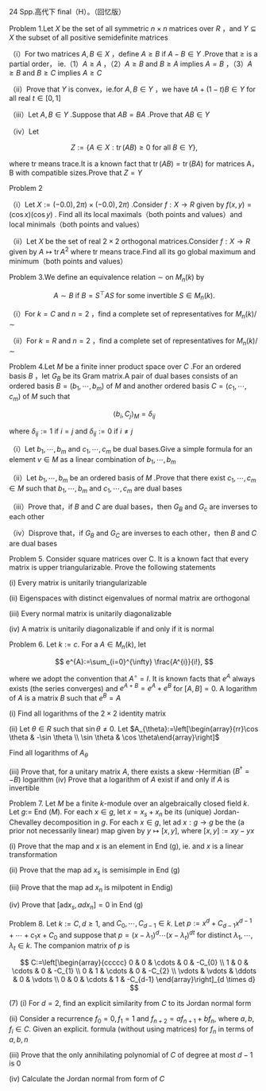 24 Spp.高代下 final（H）。（回忆版）

Problem 1.Let $X$ be the set of all symmetric $n \times n$ matrices over $R$ ，and $Y \subseteq X$ the subset of all positive semidefinite matrices

（i）For two matrices $A, B \in X$ ，define $A \geqslant B$ if $A-B \in Y$ .Prove that $\geqslant$ is a partial order， ie.（1）$A \geqslant A$ ，（2）$A \geqslant B$ and $B \geqslant A$ implies $A=B$ ，（3）$A \geqslant B$ and $B \geqslant C$ implies $A \geqslant C$

（ii）Prove that $Y$ is convex，ie.for $A, B \in Y$ ，we have $t A+(1-t) B \in Y$ for all real $t \in[0,1]$

（iii）Let $A, B \in Y$ .Suppose that $A B=B A$ .Prove that $A B \in Y$

（iv）Let

$$
Z:=\{A \in X: \operatorname{tr}(A B) \geqslant 0 \text { for all } B \in Y\},
$$

where tr means trace.It is a known fact that $\operatorname{tr}(A B)=\operatorname{tr}(B A)$ for matrices A，B with compatible sizes.Prove that $Z=Y$

Problem 2

（i）Let $X:=(-0.0), 2 \pi) \times(-0.0), 2 \pi)$ .Consider $f: X \rightarrow R$ given by $f(x, y)=(\cos x)(\cos y)$ . Find all its local maximals（both points and values）and local minimals（both points and values）

（ii）Let $X$ be the set of real $2 \times 2$ orthogonal matrices.Consider $f: X \rightarrow R$ given by $A \mapsto \operatorname{tr} A^{2}$ where tr means trace.Find all its go global maximum and minimum（both points and values）

Problem 3.We define an equivalence relation $\sim$ on $M_{n}(k)$ by

$$
A \sim B \text { if } B=S^{\top} A S \text { for some invertible } S \in M_{n}(k) \text {. }
$$

（i）For $k=C$ and $n=2$ ，find a complete set of representatives for $M_{n}(k) / \sim$

（ii）For $k=R$ and $n=2$ ，find a complete set of representatives for $M_{n}(k) / \sim$

Problem 4.Let $M$ be a finite inner product space over $C$ .For an ordered basis $B$ ，let $G_{B}$ be its Gram matrix.A pair of dual bases consists of an ordered basis $B=\left(b_{1}, \cdots, b_{m}\right)$ of $M$ and another ordered basis $C=\left(c_{1}, \cdots, c_{m}\right)$ of $M$ such that

$$
\left\langle b_{i}, C_{j}\right\rangle_{M}=\delta_{i j}
$$

where $\delta_{i j}:=1$ if $i=j$ and $\delta_{i j}:=0$ if $i \neq j$

（i）Let $b_{1}, \cdots, b_{m}$ and $c_{1}, \cdots, c_{m}$ be dual bases.Give a simple formula for an element $v \in M$ as a linear combination of $b_{1}, \cdots, b_{m}$

（ii）Let $b_{1}, \cdots, b_{m}$ be an ordered basis of $M$ .Prove that there exist $c_{1}, \cdots, c_{m} \in M$ such that $b_{1}, \cdots, b_{m}$ and $c_{1}, \cdots, c_{m}$ are dual bases

（iii）Prove that，if $B$ and $C$ are dual bases，then $G_{B}$ and $G_{c}$ are inverses to each other

（iv）Disprove that，if $G_{B}$ and $G_{C}$ are inverses to each other，then $B$ and $C$ are dual bases

Problem 5. Consider square matrices over C. It is a known fact that every matrix is upper triangularizable. Prove the following statements

(i) Every matrix is unitarily triangularizable

(ii) Eigenspaces with distinct eigenvalues of normal matrix are orthogonal

(iii) Every normal matrix is unitarily diagonalizable

(iv) A matrix is unitarily diagonalizable if and only if it is normal

Problem 6. Let $k:=c$. For a $A \in M_{n}(k)$, let

$$
e^{A}:=\sum_{i=0}^{\infty} \frac{A^{i}}{i!},
$$

where we adopt the convention that $A^{\circ}=I$. It is known facts that $e^{A}$ always exists (the series converges) and $e^{A+B}=e^{A}+e^{B}$ for $[A, B]=0$. A logarithm of $A$ is a matrix $B$ such that $e^{B}=A$

(i) Find all logarithms of the $2 \times 2$ identity matrix

(ii) Let $\theta \in R$ such that $\sin \theta \neq 0$. Let $A_{\theta}:=\left[\begin{array}{rr}\cos \theta & -\sin \theta \\ \sin \theta & \cos \theta\end{array}\right]$

Find all logarithms of $A_{\theta}$

(iii) Prove that, for a unitary matrix $A$, there exists a skew -Hermitian $\left(B^{\dagger}=-B\right)$ logarithm (iv) Prove that a logarithm of $A$ exist if and only if $A$ is invertible

Problem 7. Let $M$ be a finite $k$-module over an algebraically closed field $k$. Let $g:=$ End $(M)$. For each $x \in g$, let $x=x_{s}+x_{n}$ be its (unique) Jordan-Chevalley decomposition in $g$. For each $x \in g$, let ad $x: g \rightarrow g$ be the (a prior not necessarily linear) map given by $y \mapsto[x, y]$, where $[x, y]:=x y-y x$

(i) Prove that the map and $x$ is an element in End (g), ie. and $x$ is a linear transformation

(ii) Prove that the map ad $x_{s}$ is semisimple in End (g)

(iii) Prove that the map ad $x_{n}$ is milpotent in Endig)

(iv) Prove that $\left[\mathrm{ad} x_{s}, a d x_{n}\right]=0$ in End (g)

Problem 8. Let $k:=C, d \geqslant 1$, and $C_{0}, \cdots, C_{d-1} \in k$. Let $p:=x^{d}+C_{d-1} x^{d-1}+\cdots+c_{1} x+C_{0}$ and suppose that $p=\left(x-\lambda_{1}\right)^{d} \cdots\left(x-\lambda_{t}\right)^{d t}$ for distinct $\lambda_{1}, \cdots, \lambda_{t} \in k$. The companion matrix of $p$ is

$$
C:=\left[\begin{array}{ccccc}
0 & 0 & \cdots & 0 & -C_{0} \\
1 & 0 & \cdots & 0 & -C_{1} \\
0 & 1 & \cdots & 0 & -C_{2} \\
\vdots & \vdots & \ddots & 0 & \vdots \\
0 & 0 & \cdots & 1 & -C_{d-1}
\end{array}\right]_{d \times d}
$$

(7) (i) For $d=2$, find an explicit similarity from $C$ to its Jordan normal form

(ii) Consider a recurrence $f_{0}=0, f_{1}=1$ and $f_{n+2}=a f_{n+1}+b f_{n}$, where $a, b, f_{i} \in C$. Given an explicit. formula (without using matrices) for $f_{n}$ in terms of $a, b, n$

(iii) Prove that the only annihilating polynomial of $C$ of degree at most $d-1$ is 0

(iv) Calculate the Jordan normal from form of $C$

